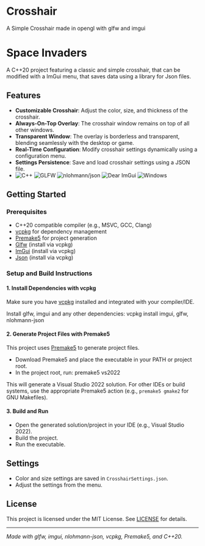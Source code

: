 # Crosshair
A Simple Crosshair made in opengl with glfw and imgui
# Space Invaders 

A C++20 project featuring a classic and simple crosshair, that can be modified with a ImGui menu, that saves data using a library for Json files.

## Features

- **Customizable Crosshair**: Adjust the color, size, and thickness of the crosshair.
- **Always-On-Top Overlay**: The crosshair window remains on top of all other windows.
- **Transparent Window**: The overlay is borderless and transparent, blending seamlessly with the desktop or game.
- **Real-Time Configuration**: Modify crosshair settings dynamically using a configuration menu.
- **Settings Persistence**: Save and load crosshair settings using a JSON file.
- ![C++](https://img.shields.io/badge/C%2B%2B-Standard-blue?logo=c%2B%2B&logoColor=white) ![GLFW](https://img.shields.io/badge/library-GLFW-blue?logo=glfw) ![nlohmann/json](https://img.shields.io/badge/json-nlohmann--json-yellow?logo=json) ![Dear ImGui](https://img.shields.io/badge/Gui-Dear%20ImGui-lightgreen?logo=imgui) ![Windows](https://img.shields.io/badge/Platform-Windows-blue?logo=windows&logoColor=white)

## Getting Started

### Prerequisites

- C++20 compatible compiler (e.g., MSVC, GCC, Clang)
- [vcpkg](https://github.com/microsoft/vcpkg) for dependency management
- [Premake5](https://premake.github.io/) for project generation
- [Glfw](https://www.raylib.com/) (install via vcpkg)
- [ImGui](https://github.com/ocornut/imgui) (install via vcpkg)
- [Json](https://github.com/nlohmann/json) (install via vcpkg)
### Setup and Build Instructions

#### 1. Install Dependencies with vcpkg

Make sure you have [vcpkg](https://github.com/microsoft/vcpkg) installed and integrated with your compiler/IDE.

Install glfw, imgui and any other dependencies: vcpkg install imgui, glfw, nlohmann-json

#### 2. Generate Project Files with Premake5

This project uses [Premake5](https://premake.github.io/) to generate project files.

- Download Premake5 and place the executable in your PATH or project root.
- In the project root, run: premake5 vs2022

This will generate a Visual Studio 2022 solution. For other IDEs or build systems, use the appropriate Premake5 action (e.g., `premake5 gmake2` for GNU Makefiles).

#### 3. Build and Run

- Open the generated solution/project in your IDE (e.g., Visual Studio 2022).
- Build the project.
- Run the executable.

## Settings

- Color and size settings are saved in `CrosshairSettings.json`.
- Adjust the settings from the menu.

## License

This project is licensed under the MIT License. See [LICENSE](LICENSE) for details.

---

*Made with glfw, imgui, nlohmann-json, vcpkg, Premake5, and C++20.*
